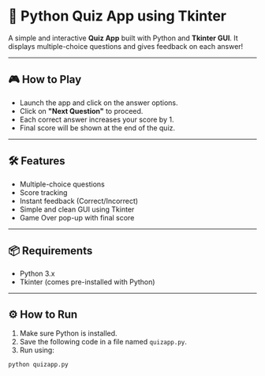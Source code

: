 # 🧠 Python Quiz App using Tkinter

A simple and interactive **Quiz App** built with Python and **Tkinter GUI**. It displays multiple-choice questions and gives feedback on each answer!

---

## 🎮 How to Play

- Launch the app and click on the answer options.
- Click on **"Next Question"** to proceed.
- Each correct answer increases your score by 1.
- Final score will be shown at the end of the quiz.

---

## 🛠 Features

- Multiple-choice questions
- Score tracking
- Instant feedback (Correct/Incorrect)
- Simple and clean GUI using Tkinter
- Game Over pop-up with final score

---

## 📦 Requirements

- Python 3.x
- Tkinter (comes pre-installed with Python)

---

## ⚙️ How to Run

1. Make sure Python is installed.
2. Save the following code in a file named `quizapp.py`.
3. Run using:

```bash
python quizapp.py
```
